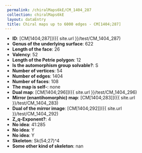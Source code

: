 ```yaml
--- 
 permalink: /chiralMaps6kE/CM_1404_287 
 collection: chiralMaps6kE
 layout: dataEntry
 title: Chiral maps up to 6000 edges - CM[1404;287]
---
```


- **ID**: [CM[1404;287]]({{ site.url }}/test/CM_1404_287)
- **Genus of the underlying surface**: 622
- **Length of the face**: 26
- **Valency**: 52
- **Length of the Petrie polygon**: 12
- **Is the automorphism group solvable?**: S
- **Number of vertices**: 54
- **Number of edges**: 1404
- **Number of faces**: 108
- **The map is self-**: none
- **Dual map**: [CM[1404;296]]({{ site.url }}/test/CM_1404_296)
- **Mirror (enantihomorphic) map**: [CM[1404;283]]({{ site.url }}/test/CM_1404_283)
- **Dual of the mirror image**: [CM[1404;292]]({{ site.url }}/test/CM_1404_292)
- **Z_q-Exponent?**: 4
- **No idea**:  41:285
- **No idea**: Y
- **No idea**: Y
- **Skeleton**: Sk(54;27)^4
- **Some other kind of skeleton**: nan
